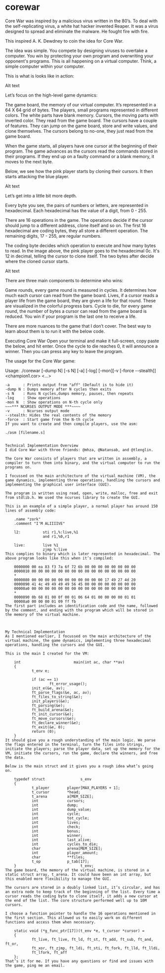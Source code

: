 # corewar

Core War was inspired by a malicious virus written in the 80’s. To deal with the self-replicating virus, a white hat hacker invented Reaper. It was a virus designed to spread and eliminate the malware. He fought fire with fire.

This inspired A. K. Dewdney to coin the idea for Core War.

The idea was simple. You compete by designing viruses to overtake a computer. You win by protecting your own program and overwriting your opponent's programs. This is all happening on a virtual computer. Think, a simple computer within your computer.

This is what is looks like in action:

Alt text

Let’s focus on the high-level game dynamics:

The game board, the memory of our virtual computer. It’s represented in a 64 X 64 grid of bytes.
The players, small programs represented in different colors. The white parts have blank memory.
Cursors, the moving parts with inverted color. They read from the game board.
The cursors have a couple of features. They can jump on the game board, store and write values, and clone themselves. The cursors belong to no-one, they just read from the game board.

When the game starts, all players have one cursor at the beginning of their program. The game advances as the cursors read the commands stored in their programs. If they end up on a faulty command or a blank memory, it moves to the next byte.

Below, we see how the pink player starts by cloning their cursors. It then starts attacking the blue player.

Alt text

Let’s get into a little bit more depth.

Every byte you see, the pairs of numbers or letters, are represented in hexadecimal. Each hexadecimal has the value of a digit, from 0 - 255.

There are 16 operations in the game. The operations decide if the cursor should jump to a different address, clone itself and so on. The first 16 hexadecimal are coding bytes, they all store a different operation. The remaining digits, 17 - 255, are regular numbers.

The coding byte decides which operation to execute and how many bytes to read. In the image above, the pink player goes to the hexadecimal 0c. It's 12 in decimal, telling the cursor to clone itself. The two bytes after decide where the cloned cursor starts.

Alt text

There are three main components to determine who wins:

Game rounds, every game round is measured in cycles. It determines how much each cursor can read from the game board.
Lives, if a cursor reads a player life from the game board, they are given a life for that round. These are visualized in the colorful progress bars.
Cycle to die, for every game round, the number of bytes a cursor can read from the game board is reduced.
You win if your program is the last one to receive a life.

There are more nuances to the game that I don’t cover. The best way to learn about them is to run it with the below code.



Executing Core War
Open your terminal and make it full-screen, copy paste the below, and hit enter.
Once the cycle to die reaches 0, it will announce a winner. Then you can press any key to leave the program.

The usage for the Core War game:

Usage: ./corewar [-dump N] [-s N] [-a] [-log] [-mon][-v [-force --stealth]] <champion1.cor> <...>
~~~*** TEXT OUTPUT MODE MODE ***~~~~
-a      : Prints output from "aff" (Default is to hide it)
-dump N : Dumps memory after N cycles then exits
-s N    : Runs N cycles,dumps memory, pauses, then repeats
-log    : Show operations
-mon N  : Show operations on N-th cycle only
~~~*** NCURSES OUTPUT MODE ***~~~~
-v      : Ncurses output mode
--stealth: Hides the real contents of the memory
-force  : Start game from the N-th cycle
If you want to create and then compile players, use the asm:

./asm [filename.s]


Technical Implementation Overview
I did Core War with three friends: @mhza, @Natansab, and @tlenglin.

The Core War consists of players that are written in assembly, a compiler to turn them into binary, and the virtual computer to run the programs on.

I focussed on the main architecture of the virtual machine (VM), the game dynamics, implementing three operations, handling the cursors and implementing the graphical user interface (GUI).

The program is written using read, open, write, malloc, free and exit from stdlib.h. We used the ncurses library to create the GUI.

This is an example of a simple player, a normal player has around 150 lines of assembly code:

    .name "zork"
    .comment "I'M ALIIIIVE"
    
    l2:          sti r1,%:live,%1
                 and r1,%0,r1
    
    live:        live %1
                 zjmp %:live
This complies to binary which is later represented in hexadecimal. The above program looks like this when it’s compiled:

    0000000 00 ea 83 f3 7a 6f 72 6b 00 00 00 00 00 00 00 00
    0000010 00 00 00 00 00 00 00 00 00 00 00 00 00 00 00 00
    *
    0000080 00 00 00 00 00 00 00 00 00 00 00 17 49 27 4d 20
    0000090 41 4c 49 49 49 49 56 45 00 00 00 00 00 00 00 00
    00000a0 00 00 00 00 00 00 00 00 00 00 00 00 00 00 00 00
    *
    0000890 0b 68 01 00 0f 00 01 06 64 01 00 00 00 00 01 01
    00008a0 00 00 00 01 09 ff fb
The first part includes an identification code and the name, followed by the comment, and ending with the program which will be stored in the memory of the virtual machine.



My Technical Implementation
As I mentioned earlier, I focussed on the main architecture of the virtual machine, the game dynamics, implementing three hexadecimal operations, handling the cursors and the GUI.

This is the main I created for the VM:

    int                        main(int ac, char **av)
    {
            t_env e;
    
            if (ac == 1)
                    ft_error_usage();
            init_e(&e, av);
            ft_parse_flags(&e, ac, av);
            ft_files_to_string(&e);
            init_players(&e);
            ft_parsing(&e);
            ft_build_arena(&e);
            ft_init_cursor(&e);
            ft_move_cursors(&e);
            ft_declare_winner(&e);
            ft_exit(&e, 0);
            return (0);
    }
It should give you a rough understanding of the main logic. We parse the flags entered in the terminal, turn the files into strings, initiate the players; parse the player data, set up the memory for the VM, initiate the cursors, run the game, declare the winners, and free the data.

Below is the main struct and it gives you a rough idea what’s going on.

    typedef struct                s_env
    {
            t_player        player[MAX_PLAYERS + 1];
            t_cursor        *head;
            t_arena         a[MEM_SIZE];
            int             cursors;
            int             dump;
            int             dump_value;
            int             cycle;
            int             tot_cycle;
            int             lives;
            int             check;
            int             bonus;
            int             winner;
            int             last_alive;
            int             cycles_to_die;
            char            arena[MEM_SIZE];
            int             player_amount;
            char            **files;
            t_op            p_tab[17];
    }                             t_env;
The game board, the memory of the virtual machine, is stored in a static struct array, t_arena. It could have been an int array, but this enabled more flexibility to manage the GUI.

The cursors are stored in a doubly linked list, it’s circular, and has an extra node to keep track of the beginning of the list. Every time a cursor reads the coding byte to clone itself, it adds a new cursor at the end of the list. The core structure performed well up to 10M cursors.

I choose a function pointer to handle the 16 operations mentioned in the first section. This allowed us to easily work on different functions and access them when necessary.

    static void (*g_func_ptr[17])(t_env *e, t_cursor *cursor) =
    {
            ft_live, ft_live, ft_ld, ft_st, ft_add, ft_sub, ft_and, ft_or,
            ft_xor, ft_zjmp, ft_ldi, ft_sti, ft_fork, ft_lld, ft_lldi,
            ft_lfork, ft_aff
    };
That’s it for me. If you have any questions or find and issues with the game, ping me an email.
